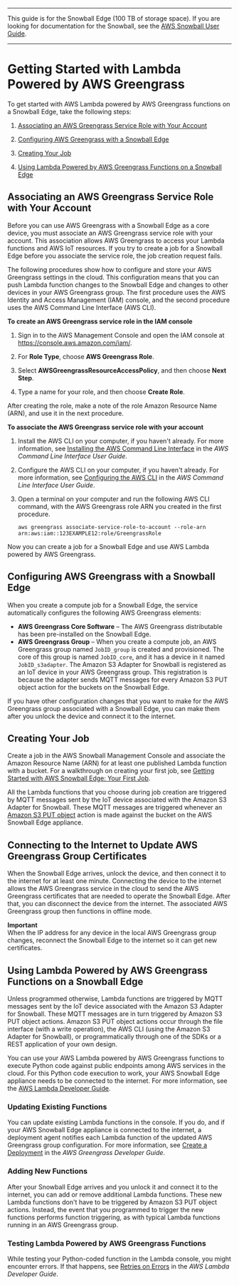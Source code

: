 --------

This guide is for the Snowball Edge \(100 TB of storage space\)\. If you are looking for documentation for the Snowball, see the [AWS Snowball User Guide](http://docs.aws.amazon.com/snowball/latest/ug/whatissnowball.html)\.

--------

# Getting Started with Lambda Powered by AWS Greengrass<a name="function-getting-started"></a>

To get started with AWS Lambda powered by AWS Greengrass functions on a Snowball Edge, take the following steps:

1. [Associating an AWS Greengrass Service Role with Your Account](#gg-associate-role)

1. [Configuring AWS Greengrass with a Snowball Edge](#gg-config)

1. [Creating Your Job](#function-create-job)

1. [Using Lambda Powered by AWS Greengrass Functions on a Snowball Edge](#use-functions)

## Associating an AWS Greengrass Service Role with Your Account<a name="gg-associate-role"></a>

Before you can use AWS Greengrass with a Snowball Edge as a core device, you must associate an AWS Greengrass service role with your account\. This association allows AWS Greengrass to access your Lambda functions and AWS IoT resources\. If you try to create a job for a Snowball Edge before you associate the service role, the job creation request fails\.

The following procedures show how to configure and store your AWS Greengrass settings in the cloud\. This configuration means that you can push Lambda function changes to the Snowball Edge and changes to other devices in your AWS Greengrass group\. The first procedure uses the AWS Identity and Access Management \(IAM\) console, and the second procedure uses the AWS Command Line Interface \(AWS CLI\)\. 

**To create an AWS Greengrass service role in the IAM console**

1. Sign in to the AWS Management Console and open the IAM console at [https://console\.aws\.amazon\.com/iam/](https://console.aws.amazon.com/iam/)\.

1. For **Role Type**, choose **AWS Greengrass Role**\.

1. Select **AWSGreengrassResourceAccessPolicy**, and then choose **Next Step**\.

1. Type a name for your role, and then choose **Create Role**\.

After creating the role, make a note of the role Amazon Resource Name \(ARN\), and use it in the next procedure\.

**To associate the AWS Greengrass service role with your account**

1. Install the AWS CLI on your computer, if you haven't already\. For more information, see [Installing the AWS Command Line Interface](http://docs.aws.amazon.com/cli/latest/userguide/installing.html) in the *AWS Command Line Interface User Guide*\.

1. Configure the AWS CLI on your computer, if you haven't already\. For more information, see [Configuring the AWS CLI](http://docs.aws.amazon.com/cli/latest/userguide/cli-chap-getting-started.html) in the *AWS Command Line Interface User Guide*\.

1. Open a terminal on your computer and run the following AWS CLI command, with the AWS Greengrass role ARN you created in the first procedure\.

   ```
   aws greengrass associate-service-role-to-account --role-arn arn:aws:iam::123EXAMPLE12:role/GreengrassRole
   ```

Now you can create a job for a Snowball Edge and use AWS Lambda powered by AWS Greengrass\.

## Configuring AWS Greengrass with a Snowball Edge<a name="gg-config"></a>

When you create a compute job for a Snowball Edge, the service automatically configures the following AWS Greengrass elements:
+ **AWS Greengrass Core Software** – The AWS Greengrass distributable has been pre\-installed on the Snowball Edge\.
+ **AWS Greengrass Group** – When you create a compute job, an AWS Greengrass group named `JobID_group` is created and provisioned\. The core of this group is named `JobID_core`, and it has a device in it named `JobID_s3adapter`\. The Amazon S3 Adapter for Snowball is registered as an IoT device in your AWS Greengrass group\. This registration is because the adapter sends MQTT messages for every Amazon S3 PUT object action for the buckets on the Snowball Edge\.

If you have other configuration changes that you want to make for the AWS Greengrass group associated with a Snowball Edge, you can make them after you unlock the device and connect it to the internet\.

## Creating Your Job<a name="function-create-job"></a>

Create a job in the AWS Snowball Management Console and associate the Amazon Resource Name \(ARN\) for at least one published Lambda function with a bucket\. For a walkthrough on creating your first job, see [Getting Started with AWS Snowball Edge: Your First Job](common-get-start.md)\. 

All the Lambda functions that you choose during job creation are triggered by MQTT messages sent by the IoT device associated with the Amazon S3 Adapter for Snowball\. These MQTT messages are triggered whenever an [Amazon S3 PUT object](http://docs.aws.amazon.com/AmazonS3/latest/API/RESTObjectPUT.html) action is made against the bucket on the AWS Snowball Edge appliance\.

## Connecting to the Internet to Update AWS Greengrass Group Certificates<a name="function-update-certs"></a>

When the Snowball Edge arrives, unlock the device, and then connect it to the internet for at least one minute\. Connecting the device to the internet allows the AWS Greengrass service in the cloud to send the AWS Greengrass certificates that are needed to operate the Snowball Edge\. After that, you can disconnect the device from the internet\. The associated AWS Greengrass group then functions in offline mode\.

**Important**  
When the IP address for any device in the local AWS Greengrass group changes, reconnect the Snowball Edge to the internet so it can get new certificates\.

## Using Lambda Powered by AWS Greengrass Functions on a Snowball Edge<a name="use-functions"></a>

Unless programmed otherwise, Lambda functions are triggered by MQTT messages sent by the IoT device associated with the Amazon S3 Adapter for Snowball\. These MQTT messages are in turn triggered by Amazon S3 PUT object actions\. Amazon S3 PUT object actions occur through the file interface \(with a write operation\), the AWS CLI \(using the Amazon S3 Adapter for Snowball\), or programmatically through one of the SDKs or a REST application of your own design\.

You can use your AWS Lambda powered by AWS Greengrass functions to execute Python code against public endpoints among AWS services in the cloud\. For this Python code execution to work, your AWS Snowball Edge appliance needs to be connected to the internet\. For more information, see the [AWS Lambda Developer Guide](http://docs.aws.amazon.com/lambda/latest/dg/)\.

### Updating Existing Functions<a name="update-functions"></a>

You can update existing Lambda functions in the console\. If you do, and if your AWS Snowball Edge appliance is connected to the internet, a deployment agent notifies each Lambda function of the updated AWS Greengrass group configuration\. For more information, see [Create a Deployment](http://docs.aws.amazon.com/lambda/latest/dg/create-deployment.html) in the *AWS Greengrass Developer Guide*\.

### Adding New Functions<a name="add-new-functions"></a>

After your Snowball Edge arrives and you unlock it and connect it to the internet, you can add or remove additional Lambda functions\. These new Lambda functions don't have to be triggered by Amazon S3 PUT object actions\. Instead, the event that you programmed to trigger the new functions performs function triggering, as with typical Lambda functions running in an AWS Greengrass group\. 

### Testing Lambda Powered by AWS Greengrass Functions<a name="testing-functions"></a>

While testing your Python\-coded function in the Lambda console, you might encounter errors\. If that happens, see [Retries on Errors](http://docs.aws.amazon.com/lambda/latest/dg/retries-on-errors.html) in the *AWS Lambda Developer Guide*\.